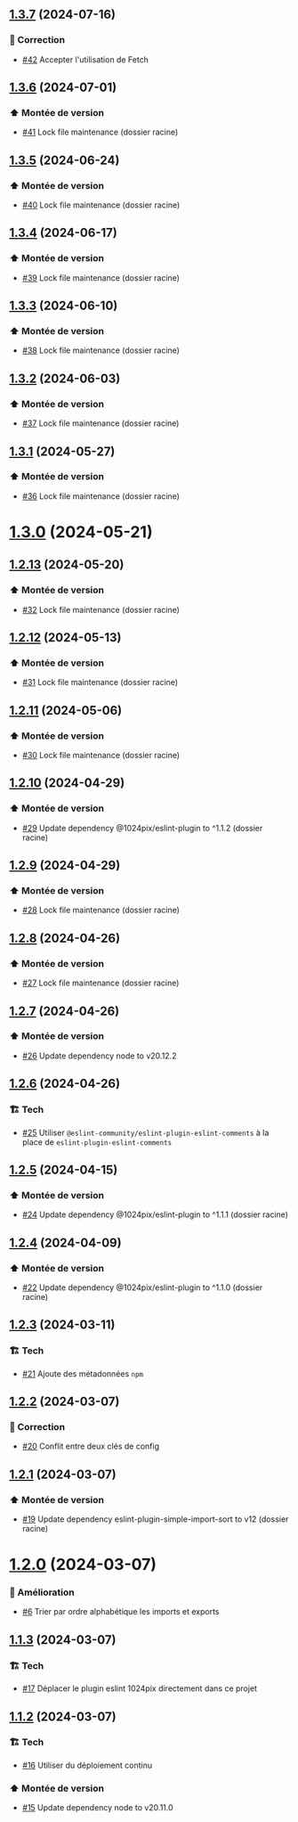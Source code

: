 ## [1.3.7](https://github.com/1024pix/eslint-config/compare/v1.3.6...v1.3.7) (2024-07-16)

### :bug: Correction

- [#42](https://github.com/1024pix/eslint-config/pull/42) Accepter l'utilisation de Fetch

## [1.3.6](https://github.com/1024pix/eslint-config/compare/v1.3.5...v1.3.6) (2024-07-01)

### :arrow_up: Montée de version

- [#41](https://github.com/1024pix/eslint-config/pull/41) Lock file maintenance (dossier racine)

## [1.3.5](https://github.com/1024pix/eslint-config/compare/v1.3.4...v1.3.5) (2024-06-24)

### :arrow_up: Montée de version

- [#40](https://github.com/1024pix/eslint-config/pull/40) Lock file maintenance (dossier racine)

## [1.3.4](https://github.com/1024pix/eslint-config/compare/v1.3.3...v1.3.4) (2024-06-17)

### :arrow_up: Montée de version

- [#39](https://github.com/1024pix/eslint-config/pull/39) Lock file maintenance (dossier racine)

## [1.3.3](https://github.com/1024pix/eslint-config/compare/v1.3.2...v1.3.3) (2024-06-10)

### :arrow_up: Montée de version

- [#38](https://github.com/1024pix/eslint-config/pull/38) Lock file maintenance (dossier racine)

## [1.3.2](https://github.com/1024pix/eslint-config/compare/v1.3.1...v1.3.2) (2024-06-03)

### :arrow_up: Montée de version

- [#37](https://github.com/1024pix/eslint-config/pull/37) Lock file maintenance (dossier racine)

## [1.3.1](https://github.com/1024pix/eslint-config/compare/v1.3.0...v1.3.1) (2024-05-27)

### :arrow_up: Montée de version

- [#36](https://github.com/1024pix/eslint-config/pull/36) Lock file maintenance (dossier racine)

# [1.3.0](https://github.com/1024pix/eslint-config/compare/v1.2.13...v1.3.0) (2024-05-21)

## [1.2.13](https://github.com/1024pix/eslint-config/compare/v1.2.12...v1.2.13) (2024-05-20)

### :arrow_up: Montée de version

- [#32](https://github.com/1024pix/eslint-config/pull/32) Lock file maintenance (dossier racine)

## [1.2.12](https://github.com/1024pix/eslint-config/compare/v1.2.11...v1.2.12) (2024-05-13)

### :arrow_up: Montée de version

- [#31](https://github.com/1024pix/eslint-config/pull/31) Lock file maintenance (dossier racine)

## [1.2.11](https://github.com/1024pix/eslint-config/compare/v1.2.10...v1.2.11) (2024-05-06)

### :arrow_up: Montée de version

- [#30](https://github.com/1024pix/eslint-config/pull/30) Lock file maintenance (dossier racine)

## [1.2.10](https://github.com/1024pix/eslint-config/compare/v1.2.9...v1.2.10) (2024-04-29)

### :arrow_up: Montée de version

- [#29](https://github.com/1024pix/eslint-config/pull/29) Update dependency @1024pix/eslint-plugin to ^1.1.2 (dossier racine)

## [1.2.9](https://github.com/1024pix/eslint-config/compare/v1.2.8...v1.2.9) (2024-04-29)

### :arrow_up: Montée de version

- [#28](https://github.com/1024pix/eslint-config/pull/28) Lock file maintenance (dossier racine)

## [1.2.8](https://github.com/1024pix/eslint-config/compare/v1.2.7...v1.2.8) (2024-04-26)

### :arrow_up: Montée de version

- [#27](https://github.com/1024pix/eslint-config/pull/27) Lock file maintenance (dossier racine)

## [1.2.7](https://github.com/1024pix/eslint-config/compare/v1.2.6...v1.2.7) (2024-04-26)

### :arrow_up: Montée de version

- [#26](https://github.com/1024pix/eslint-config/pull/26) Update dependency node to v20.12.2

## [1.2.6](https://github.com/1024pix/eslint-config/compare/v1.2.5...v1.2.6) (2024-04-26)

### :building_construction: Tech

- [#25](https://github.com/1024pix/eslint-config/pull/25) Utiliser `@eslint-community/eslint-plugin-eslint-comments` à la place de `eslint-plugin-eslint-comments`

## [1.2.5](https://github.com/1024pix/eslint-config/compare/v1.2.4...v1.2.5) (2024-04-15)

### :arrow_up: Montée de version

- [#24](https://github.com/1024pix/eslint-config/pull/24) Update dependency @1024pix/eslint-plugin to ^1.1.1 (dossier racine)

## [1.2.4](https://github.com/1024pix/eslint-config/compare/v1.2.3...v1.2.4) (2024-04-09)

### :arrow_up: Montée de version

- [#22](https://github.com/1024pix/eslint-config/pull/22) Update dependency @1024pix/eslint-plugin to ^1.1.0 (dossier racine)

## [1.2.3](https://github.com/1024pix/eslint-config/compare/v1.2.2...v1.2.3) (2024-03-11)

### :building_construction: Tech

- [#21](https://github.com/1024pix/eslint-config/pull/21) Ajoute des métadonnées `npm`

## [1.2.2](https://github.com/1024pix/eslint-config/compare/v1.2.1...v1.2.2) (2024-03-07)

### :bug: Correction

- [#20](https://github.com/1024pix/eslint-config/pull/20) Conflit entre deux clés de config

## [1.2.1](https://github.com/1024pix/eslint-config/compare/v1.2.0...v1.2.1) (2024-03-07)

### :arrow_up: Montée de version

- [#19](https://github.com/1024pix/eslint-config/pull/19) Update dependency eslint-plugin-simple-import-sort to v12 (dossier racine)

# [1.2.0](https://github.com/1024pix/eslint-config/compare/v1.1.3...v1.2.0) (2024-03-07)

### :rocket: Amélioration

- [#6](https://github.com/1024pix/eslint-config/pull/6) Trier par ordre alphabétique les imports et exports

## [1.1.3](https://github.com/1024pix/eslint-config/compare/v1.1.2...v1.1.3) (2024-03-07)

### :building_construction: Tech

- [#17](https://github.com/1024pix/eslint-config/pull/17) Déplacer le plugin eslint 1024pix directement dans ce projet

## [1.1.2](https://github.com/1024pix/eslint-config/compare/v1.1.1...v1.1.2) (2024-03-07)

### :building_construction: Tech

- [#16](https://github.com/1024pix/eslint-config/pull/16) Utiliser du déploiement continu 

### :arrow_up: Montée de version

- [#15](https://github.com/1024pix/eslint-config/pull/15) Update dependency node to v20.11.0
